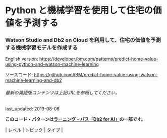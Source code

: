 # Python と機械学習を使用して住宅の価値を予測する

### Watson Studio and Db2 on Cloud を利用して、住宅の価値を予測する機械学習モデルを作成する

English version: https://developer.ibm.com/patterns/predict-home-value-using-python-and-watson-machine-learning
  
ソースコード: https://github.com/IBM/predict-home-value-using-watson-machine-learning-and-db2

###### 最新の英語版コンテンツは上記URLを参照してください。
last_updated: 2019-08-06

 
**このコード・パターンは[ラーニング・パス「Db2 for AI」](https://developer.ibm.com/series/learning-path-db2-artificial-intelligence/)の一部です。**

| レベル | トピック | タイプ |
